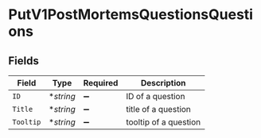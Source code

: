 # PutV1PostMortemsQuestionsQuestions


## Fields

| Field                 | Type                  | Required              | Description           |
| --------------------- | --------------------- | --------------------- | --------------------- |
| `ID`                  | **string*             | :heavy_minus_sign:    | ID of a question      |
| `Title`               | **string*             | :heavy_minus_sign:    | title of a question   |
| `Tooltip`             | **string*             | :heavy_minus_sign:    | tooltip of a question |